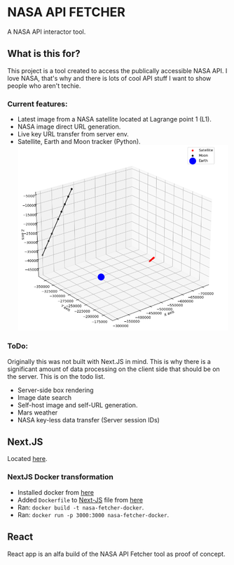 # NASA API FETCHER
A NASA API interactor tool. 
## What is this for?
This project is a tool created to access the publically accessible NASA API. I love NASA, that's why and there is lots of cool API stuff I want to show people who aren't techie.
### Current features:
* Latest image from a NASA satellite located at Lagrange point 1 (L1).
* NASA image direct URL generation.
* Live key URL transfer from server env.
* Satellite, Earth and Moon tracker (Python).
![Satellite, Earth and Moon](https://github.com/Arran-Logan-Riley/NASA-React-Fetcher/blob/master/satellite_processed.png?raw=true)
### ToDo:
Originally this was not built with Next.JS in mind. This is why there is a significant amount of data processing on the client side that should be on the server. This is on the todo list.
* Server-side box rendering
* Image date search
* Self-host image and self-URL generation.
* Mars weather
* NASA key-less data transfer (Server session IDs)

## Next.JS
Located [here](https://github.com/Arran-Logan-Riley/NASA-React-Fetcher/tree/master/Next-js/nasa-fetcher-server-js).
### NextJS Docker transformation
* Installed docker from [here](https://www.docker.com/)
* Added `Dockerfile` to [Next-JS](https://github.com/Arran-Logan-Riley/NASA-React-Fetcher/tree/master/Next-js/nasa-fetcher-server-js) file from [here](https://github.com/vercel/next.js/tree/canary/examples/with-docker)
* Ran: `docker build -t nasa-fetcher-docker`.
* Ran: `docker run -p 3000:3000 nasa-fetcher-docker`.
## React
React app is an alfa build of the NASA API Fetcher tool as proof of concept.
